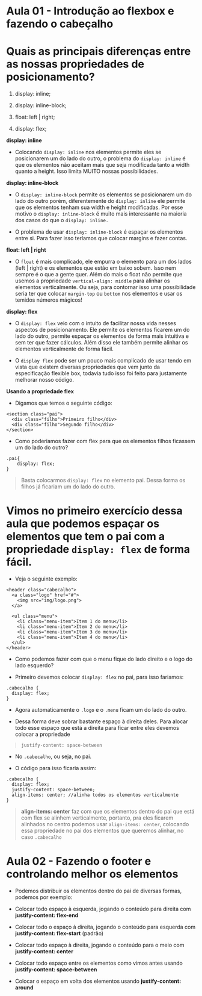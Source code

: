 # Aula 01 - Introdução ao flexbox e fazendo o cabeçalho

# Quais as principais diferenças entre as nossas propriedades de posicionamento?

1) display: inline;

2) display: inline-block;

3) float: left | right;

4) display: flex;


**display: inline**

* Colocando `display: inline` nos elementos permite eles se posicionarem um do lado do outro, o problema do `display: inline` é que os elementos não aceitam mais que seja modificada tanto a width quanto a height. Isso limita MUITO nossas possibilidades.

**display: inline-block**

* O `display: inline-block` permite os elementos se posicionarem um do lado do outro porém, diferentemente do `display: inline` ele permite que os elementos tenham sua width e height modificadas. Por esse motivo o `display: inline-block` é muito mais interessante na maioria dos casos do que o `display: inline.`

* O problema de usar `display: inline-block` é espaçar os elementos entre si. Para fazer isso teríamos que colocar margins e fazer contas.

**float: left | right**

* O `float` é mais complicado, ele empurra o elemento para um dos lados (left | right) e os elementos que estão em baixo sobem. Isso nem sempre é o que a gente quer. Além do mais o float não permite que usemos a propriedade `vertical-align: middle` para alinhar os elementos verticalmente. Ou seja, para contornar isso uma possibilidade seria ter que colocar `margin-top` ou `bottom` nos elementos e usar os temidos números mágicos!

**display: flex**

* O `display: flex` veio com o intuito de facilitar nossa vida nesses aspectos de posicionamento. Ele permite os elementos ficarem um do lado do outro, permite espaçar os elementos de forma mais intuitiva e sem ter que fazer cálculos. Além disso ele também permite alinhar os elementos verticalmente de forma fácil.

* O `display flex` pode ser um pouco mais complicado de usar tendo em vista que existem diversas propriedades que vem junto da especificação flexible box, todavia tudo isso foi feito para justamente melhorar nosso código.


**Usando a propriedade flex**

* Digamos que temos o seguinte código:

```
<section class="pai">
  <div class="filho">Primeiro filho</div>
  <div class="filho">Segundo filho</div>
</section>
```

* Como poderiamos fazer com flex para que os elementos filhos ficassem um do lado do outro?

```
.pai{
    display: flex;
}
```

> Basta colocarmos `display: flex` no elemento pai. Dessa forma os filhos já ficariam um do lado do outro.


# Vimos no primeiro exercício dessa aula que podemos espaçar os elementos que tem o pai com a propriedade `display: flex` de forma fácil.

* Veja o seguinte exemplo:

```
<header class="cabecalho">
  <a class="logo" href="#">
    <img src="img/logo.png">
  </a>

  <ul class="menu">
    <li class="menu-item">Item 1 do menu</li>
    <li class="menu-item">Item 2 do menu</li>
    <li class="menu-item">Item 3 do menu</li>
    <li class="menu-item">Item 4 do menu</li>
  </ul>
</header>
```

* Como podemos fazer com que o menu fique do lado direito e o logo do lado esquerdo?

* Primeiro devemos colocar `display: flex` no pai, para isso fariamos:

```
.cabecalho {
  display: flex;
}
```

* Agora automaticamente o `.logo` e o `.menu` ficam um do lado do outro.

* Dessa forma deve sobrar bastante espaço à direita deles. Para alocar todo esse espaço que está a direita para ficar entre eles devemos colocar a propriedade

> `justify-content: space-between`

* No `.cabecalho`, ou seja, no pai.

* O código para isso ficaria assim:

```
.cabecalho {
  display: flex;
  justify-content: space-between;
  align-items: center; //alinha todos os elementos verticalmente
}
```

> **align-items: center** faz com que os elementos dentro do pai que está com flex se alinhem verticalmente, portanto, pra eles ficarem alinhados no centro podemos usar `align-items: center`, colocando essa propriedade no pai dos elementos que queremos alinhar, no caso `.cabecalho`


# Aula 02 - Fazendo o footer e controlando melhor os elementos

* Podemos distribuir os elementos dentro do pai de diversas formas, podemos por exemplo:

* Colocar todo espaço à esquerda, jogando o conteúdo para direita com **justify-content: flex-end**

* Colocar todo o espaço à direita, jogando o conteúdo para esquerda com **justify-content: flex-start** (padrão)

* Colocar todo espaço à direita, jogando o conteúdo para o meio com **justify-content: center**

* Colocar todo espaço entre os elementos como vimos antes usando **justify-content: space-between**

* Colocar o espaço em volta dos elementos usando **justify-content: around**